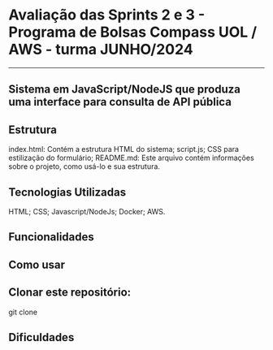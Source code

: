 # Avaliação das Sprints 2 e 3 - Programa de Bolsas Compass UOL / AWS - turma JUNHO/2024

***

## Sistema em JavaScript/NodeJS que produza uma interface para consulta de API pública


## Estrutura
index.html: Contém a estrutura HTML do sistema;
script.js; 
CSS para estilização do formulário;
README.md: Este arquivo contém informações sobre o projeto, como usá-lo e sua estrutura.

## Tecnologias Utilizadas

HTML;
CSS;
Javascript/NodeJs;
Docker;
AWS.


## Funcionalidades


## Como usar

## Clonar este repositório:

git clone 

## Dificuldades
 
